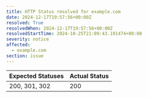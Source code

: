 ```yaml
---
title: HTTP Status resolved for example.com
date: 2024-12-17T19:57:56+00:00Z
resolved: True
resolvedWhen: 2024-12-17T19:57:56+00:00Z
resolvedStartTime: 2024-10-25T21:09:43.191474+00:00
severity: notice
affected:
  - example.com
section: issue
---
```


| Expected Statuses | Actual Status  |
|-------------------|----------------|
| 200, 301, 302 | 200 |
